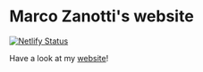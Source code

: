 # Marco Zanotti's  website

[![Netlify Status](https://api.netlify.com/api/v1/badges/3d359134-0a9b-41f8-9fe1-607be531da13/deploy-status)](https://app.netlify.com/sites/marcozanotti/deploys)

Have a look at my [website](https://marcozanotti.netlify.app/)!  
